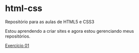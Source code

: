 # html-css
 Repositório para as aulas de HTML5 e CSS3

Estou aprendendo a criar sites e agora estou gerenciando meus repositórios.

<a href="https://igorgianeri.github.io/html-css/exercicios/ex-001/" target="_blank">Exercício 01</a>
